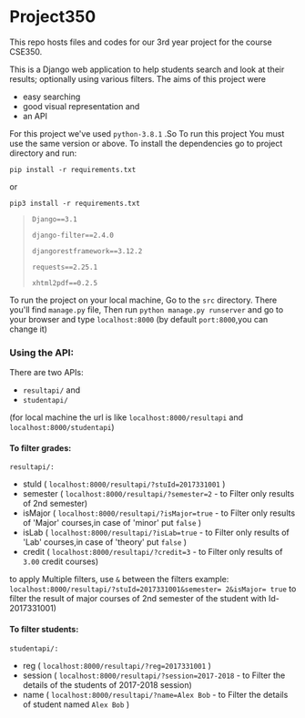 <h1> Project350 </h1>
  This repo hosts files and codes for our 3rd year project for the course CSE350.

  This is a Django web application to help students search and look at their results; optionally using various filters. 
  The aims of this project were 

  - easy searching
  - good visual representation and
  - an API

  For this project we've used `python-3.8.1` .So To run this project You must use the same version or above.
  To install the dependencies go to project directory and run:

  `pip install -r requirements.txt`

  or
 
  `pip3 install -r requirements.txt`

  > `Django==3.1`
  > 
  > `django-filter==2.4.0`
  > 
  > `djangorestframework==3.12.2`
  > 
  > `requests==2.25.1`
  > 
  > `xhtml2pdf==0.2.5`

  To run the project on your local machine, Go to the `src` directory. There you'll find `manage.py` file,
  Then run 
  `python manage.py runserver` 
  and go to your browser and type 
  `localhost:8000` (by default `port:8000`,you can change it)
  
  <h3> Using the API:</h3>
  
  There are two APIs: 
  - `resultapi/` and 
  - `studentapi/` 
  
  (for local machine the url is like `localhost:8000/resultapi` and `localhost:8000/studentapi`)
  
  <h4>To filter grades:</h4>
  
    resultapi/:
  - stuId ( `localhost:8000/resultapi/?stuId=2017331001` )
  - semester ( `localhost:8000/resultapi/?semester=2` - to Filter only results of 2nd semester)
  - isMajor ( `localhost:8000/resultapi/?isMajor=true` - to Filter only results of 'Major' courses,in case of 'minor' put `false` )
  - isLab ( `localhost:8000/resultapi/?isLab=true` - to Filter only results of 'Lab' courses,in case of 'theory' put `false` )
  - credit ( `localhost:8000/resultapi/?credit=3` - to Filter only results of `3.00` credit courses)

to apply Multiple filters, use `&` between the filters 
example: `localhost:8000/resultapi/?stuId=2017331001&semester= 2&isMajor= true` 
to filter the result of major courses of 2nd semester of the student with Id-2017331001)

  <h4>To filter students:</h4>

    studentapi/:
  - reg ( `localhost:8000/resultapi/?reg=2017331001` )
  - session ( `localhost:8000/resultapi/?session=2017-2018` - to Filter the details of the students of 2017-2018 session)
  - name ( `localhost:8000/resultapi/?name=Alex Bob` - to Filter the details of student named `Alex Bob` )
